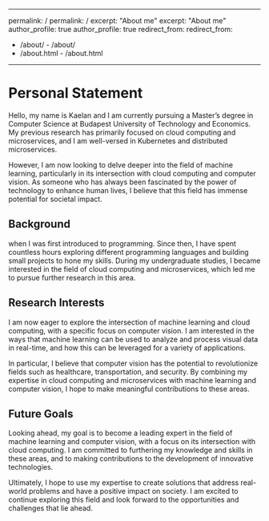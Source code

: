 ---	---
permalink: /	permalink: /
excerpt: "About me"	excerpt: "About me"
author_profile: true	author_profile: true
redirect_from: 	redirect_from: 
  - /about/	  - /about/
  - /about.html	  - /about.html
---
# Personal Statement
Hello, my name is Kaelan and I am currently pursuing a Master’s degree in Computer Science at Budapest University of Technology and Economics. My previous research has primarily focused on cloud computing and microservices, and I am well-versed in Kubernetes and distributed microservices.

However, I am now looking to delve deeper into the field of machine learning, particularly in its intersection with cloud computing and computer vision. As someone who has always been fascinated by the power of technology to enhance human lives, I believe that this field has immense potential for societal impact.

## Background
when I was first introduced to programming. Since then, I have spent countless hours exploring different programming languages and building small projects to hone my skills. During my undergraduate studies, I became interested in the field of cloud computing and microservices, which led me to pursue further research in this area.

## Research Interests
I am now eager to explore the intersection of machine learning and cloud computing, with a specific focus on computer vision. I am interested in the ways that machine learning can be used to analyze and process visual data in real-time, and how this can be leveraged for a variety of applications.

In particular, I believe that computer vision has the potential to revolutionize fields such as healthcare, transportation, and security. By combining my expertise in cloud computing and microservices with machine learning and computer vision, I hope to make meaningful contributions to these areas.

## Future Goals
Looking ahead, my goal is to become a leading expert in the field of machine learning and computer vision, with a focus on its intersection with cloud computing. I am committed to furthering my knowledge and skills in these areas, and to making contributions to the development of innovative technologies.

Ultimately, I hope to use my expertise to create solutions that address real-world problems and have a positive impact on society. I am excited to continue exploring this field and look forward to the opportunities and challenges that lie ahead.
